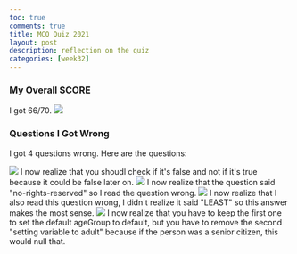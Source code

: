 ```yaml
---
toc: true
comments: true
title: MCQ Quiz 2021
layout: post
description: reflection on the quiz
categories: [week32]
---
```


### My Overall SCORE
I got 66/70.
<img src="{{site.baseurl}}/images/week32quiz1.png">

### Questions I Got Wrong
I got 4 questions wrong. Here are the questions:


<img src="{{site.baseurl}}/images/week32quiz2.png">
I now realize that you shoudl check if it's false and not if it's true because it could be false later on.

<img src="{{site.baseurl}}/images/week32quiz3.png">
I now realize that the question said "no-rights-reserved" so I read the question wrong.

<img src="{{site.baseurl}}/images/week32quiz4.png">
I now realize that I also read this question wrong, I didn't realize it said "LEAST" so this answer makes the most sense.

<img src="{{site.baseurl}}/images/week32quiz5.png">
I now realize that you have to keep the first one to set the default ageGroup to default, but you have to remove the second "setting variable to adult" because if the person was a senior citizen, this would null that.